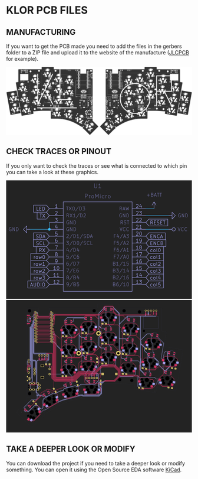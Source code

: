# KLOR PCB FILES

## MANUFACTURING
If you want to get the PCB made you need to add the files in the gerbers folder to a ZIP file and upload it to the website of the manufacture ([JLCPCB](https://jlcpcb.com/) for example).

![KLOR pcb](/docs/images/KLORpcb.png)

## CHECK TRACES OR PINOUT

If you only want to check the traces or see what is connected to which pin you can take a look at these graphics.


![KLOR pinout](/docs/images/KLORpinout.png)
![KLOR traces](/docs/images/KLORtraces.png)


## TAKE A DEEPER LOOK OR MODIFY 

You can download the project if you need to take a deeper look or modify something. You can open it using the Open Source EDA software [KiCad](https://www.kicad.org/).